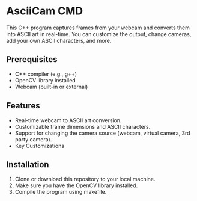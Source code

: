 # AsciiCam CMD

This C++ program captures frames from your webcam and converts them into ASCII art in real-time. You can customize the output, change cameras, add your own ASCII characters, and more.

## Prerequisites

- C++ compiler (e.g., g++)
- OpenCV library installed
- Webcam (built-in or external)

## Features

- Real-time webcam to ASCII art conversion.
- Customizable frame dimensions and ASCII characters.
- Support for changing the camera source (webcam, virtual camera, 3rd party camera).
- Key Customizations

## Installation

1. Clone or download this repository to your local machine.
2. Make sure you have the OpenCV library installed.
3. Compile the program using makefile.

